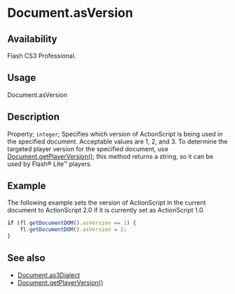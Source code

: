 # Document.asVersion

## Availability

Flash CS3 Professional.

## Usage

Document.asVersion

## Description

Property; `integer`; Specifies which version of ActionScript is being used in the specified document. Acceptable values are 1, 2, and 3.
To determine the targeted player version for the specified document, use [Document.getPlayerVersion()](../Document_object/Document82.md); this method returns a string, so it can be used by Flash® Lite™ players.

## Example

The following example sets the version of ActionScript in the current document to ActionScript 2.0 if it is currently set as ActionScript 1.0.

```javascript
if (fl.getDocumentDOM().asVersion == 1) {
    fl.getDocumentDOM().asVersion = 2;
}
```

## See also

- [Document.as3Dialect](../Document_object/Document17.md)
- [Document.getPlayerVersion()](../Document_object/Document82.md)
